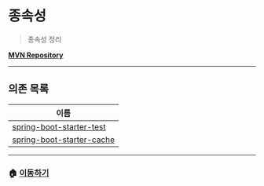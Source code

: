 # 종속성

> 종속성 정리

**[MVN Repository](https://mvnrepository.com/)**

---

## 의존 목록

|이름|
|----|
| [spring-boot-starter-test](./dependency/spring-boot-starter-test.md) |
| [spring-boot-starter-cache](./dependency/spring-boot-starter-cache.md) |

---

### 🏠 [이동하기](../README.md)
